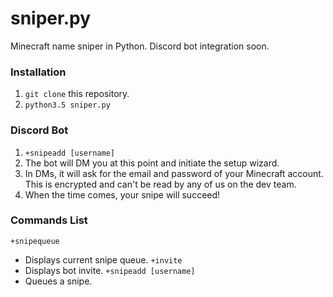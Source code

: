 # sniper.py

Minecraft name sniper in Python. Discord bot integration soon. 

### Installation
1. `git clone` this repository. 
2. `python3.5 sniper.py`
### Discord Bot
1. `+snipeadd [username]`
2. The bot will DM you at this point and initiate the setup wizard.
3. In DMs, it will ask for the email and password of your Minecraft account. This is encrypted and can't be read by any of us on the dev team. 
4. When the time comes, your snipe will succeed!
### Commands List
`+snipequeue`
- Displays current snipe queue.
`+invite`
- Displays bot invite.
`+snipeadd [username]`
- Queues a snipe.
